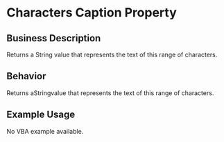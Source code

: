 # Characters Caption Property

## Business Description
Returns a String value that represents the text of this range of characters.

## Behavior
Returns aStringvalue that represents the text of this range of characters.

## Example Usage
No VBA example available.